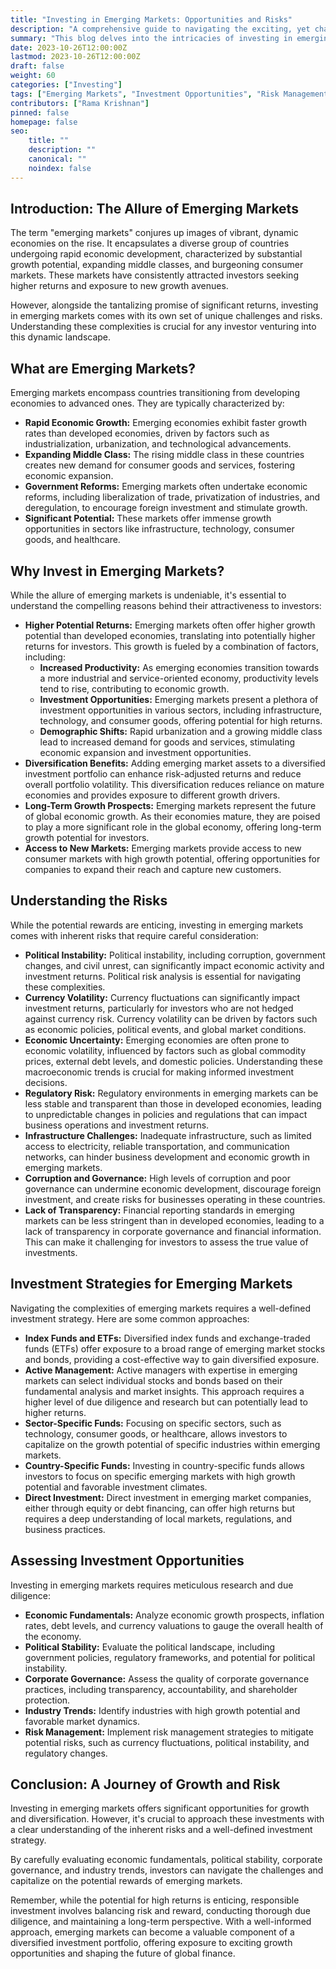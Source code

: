 ```yaml
---
title: "Investing in Emerging Markets: Opportunities and Risks"
description: "A comprehensive guide to navigating the exciting, yet challenging, world of emerging market investments, exploring both the potential rewards and inherent risks."
summary: "This blog delves into the intricacies of investing in emerging markets, highlighting potential opportunities while acknowledging the inherent risks. From economic growth and demographic shifts to political instability and currency fluctuations, we provide a detailed overview to help you make informed decisions."
date: 2023-10-26T12:00:00Z
lastmod: 2023-10-26T12:00:00Z
draft: false
weight: 60
categories: ["Investing"]
tags: ["Emerging Markets", "Investment Opportunities", "Risk Management", "Globalization", "Economic Growth"]
contributors: ["Rama Krishnan"]
pinned: false
homepage: false
seo:
    title: ""
    description: ""
    canonical: ""
    noindex: false
---
```


## Introduction: The Allure of Emerging Markets

The term "emerging markets" conjures up images of vibrant, dynamic economies on the rise. It encapsulates a diverse group of countries undergoing rapid economic development, characterized by substantial growth potential, expanding middle classes, and burgeoning consumer markets. These markets have consistently attracted investors seeking higher returns and exposure to new growth avenues.

However, alongside the tantalizing promise of significant returns, investing in emerging markets comes with its own set of unique challenges and risks. Understanding these complexities is crucial for any investor venturing into this dynamic landscape.

## What are Emerging Markets?

Emerging markets encompass countries transitioning from developing economies to advanced ones. They are typically characterized by:

* **Rapid Economic Growth:** Emerging economies exhibit faster growth rates than developed economies, driven by factors such as industrialization, urbanization, and technological advancements.
* **Expanding Middle Class:** The rising middle class in these countries creates new demand for consumer goods and services, fostering economic expansion.
* **Government Reforms:** Emerging markets often undertake economic reforms, including liberalization of trade, privatization of industries, and deregulation, to encourage foreign investment and stimulate growth.
* **Significant Potential:** These markets offer immense growth opportunities in sectors like infrastructure, technology, consumer goods, and healthcare.

## Why Invest in Emerging Markets?

While the allure of emerging markets is undeniable, it's essential to understand the compelling reasons behind their attractiveness to investors:

* **Higher Potential Returns:** Emerging markets often offer higher growth potential than developed economies, translating into potentially higher returns for investors. This growth is fueled by a combination of factors, including:
    * **Increased Productivity:** As emerging economies transition towards a more industrial and service-oriented economy, productivity levels tend to rise, contributing to economic growth.
    * **Investment Opportunities:** Emerging markets present a plethora of investment opportunities in various sectors, including infrastructure, technology, and consumer goods, offering potential for high returns.
    * **Demographic Shifts:** Rapid urbanization and a growing middle class lead to increased demand for goods and services, stimulating economic expansion and investment opportunities.
* **Diversification Benefits:** Adding emerging market assets to a diversified investment portfolio can enhance risk-adjusted returns and reduce overall portfolio volatility. This diversification reduces reliance on mature economies and provides exposure to different growth drivers.
* **Long-Term Growth Prospects:** Emerging markets represent the future of global economic growth. As their economies mature, they are poised to play a more significant role in the global economy, offering long-term growth potential for investors.
* **Access to New Markets:** Emerging markets provide access to new consumer markets with high growth potential, offering opportunities for companies to expand their reach and capture new customers.

## Understanding the Risks

While the potential rewards are enticing, investing in emerging markets comes with inherent risks that require careful consideration:

* **Political Instability:** Political instability, including corruption, government changes, and civil unrest, can significantly impact economic activity and investment returns. Political risk analysis is essential for navigating these complexities.
* **Currency Volatility:** Currency fluctuations can significantly impact investment returns, particularly for investors who are not hedged against currency risk. Currency volatility can be driven by factors such as economic policies, political events, and global market conditions.
* **Economic Uncertainty:** Emerging economies are often prone to economic volatility, influenced by factors such as global commodity prices, external debt levels, and domestic policies. Understanding these macroeconomic trends is crucial for making informed investment decisions.
* **Regulatory Risk:** Regulatory environments in emerging markets can be less stable and transparent than those in developed economies, leading to unpredictable changes in policies and regulations that can impact business operations and investment returns.
* **Infrastructure Challenges:** Inadequate infrastructure, such as limited access to electricity, reliable transportation, and communication networks, can hinder business development and economic growth in emerging markets.
* **Corruption and Governance:** High levels of corruption and poor governance can undermine economic development, discourage foreign investment, and create risks for businesses operating in these countries.
* **Lack of Transparency:** Financial reporting standards in emerging markets can be less stringent than in developed economies, leading to a lack of transparency in corporate governance and financial information. This can make it challenging for investors to assess the true value of investments.

## Investment Strategies for Emerging Markets

Navigating the complexities of emerging markets requires a well-defined investment strategy. Here are some common approaches:

* **Index Funds and ETFs:** Diversified index funds and exchange-traded funds (ETFs) offer exposure to a broad range of emerging market stocks and bonds, providing a cost-effective way to gain diversified exposure.
* **Active Management:** Active managers with expertise in emerging markets can select individual stocks and bonds based on their fundamental analysis and market insights. This approach requires a higher level of due diligence and research but can potentially lead to higher returns.
* **Sector-Specific Funds:** Focusing on specific sectors, such as technology, consumer goods, or healthcare, allows investors to capitalize on the growth potential of specific industries within emerging markets.
* **Country-Specific Funds:** Investing in country-specific funds allows investors to focus on specific emerging markets with high growth potential and favorable investment climates.
* **Direct Investment:** Direct investment in emerging market companies, either through equity or debt financing, can offer high returns but requires a deep understanding of local markets, regulations, and business practices.

## Assessing Investment Opportunities

Investing in emerging markets requires meticulous research and due diligence:

* **Economic Fundamentals:** Analyze economic growth prospects, inflation rates, debt levels, and currency valuations to gauge the overall health of the economy.
* **Political Stability:** Evaluate the political landscape, including government policies, regulatory frameworks, and potential for political instability.
* **Corporate Governance:** Assess the quality of corporate governance practices, including transparency, accountability, and shareholder protection.
* **Industry Trends:** Identify industries with high growth potential and favorable market dynamics.
* **Risk Management:** Implement risk management strategies to mitigate potential risks, such as currency fluctuations, political instability, and regulatory changes.

## Conclusion: A Journey of Growth and Risk

Investing in emerging markets offers significant opportunities for growth and diversification. However, it's crucial to approach these investments with a clear understanding of the inherent risks and a well-defined investment strategy.

By carefully evaluating economic fundamentals, political stability, corporate governance, and industry trends, investors can navigate the challenges and capitalize on the potential rewards of emerging markets. 

Remember, while the potential for high returns is enticing, responsible investment involves balancing risk and reward, conducting thorough due diligence, and maintaining a long-term perspective. With a well-informed approach, emerging markets can become a valuable component of a diversified investment portfolio, offering exposure to exciting growth opportunities and shaping the future of global finance. 
